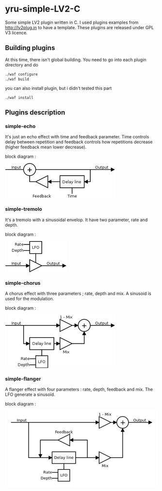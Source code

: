 # yru-simple-LV2-C
Some simple LV2 plugin written in C. I used plugins examples from
http://lv2plug.in to have a template. These plugins are released under GPL V3
licence.

## Building plugins
At this time, there isn't global building. You need to go into each plugin
directory and do
```
./waf configure
./waf build
```
you can also install plugin, but i didn't tested this part
```
./waf install
```
## Plugins description

### simple-echo

It's just an echo effect with time and feedback parameter. Time controls delay
between repetition and feedback controls how repetitions decrease (higher
feedback mean lower decrease).

block diagram :

![simple-echo block diagram](pictures/echo-diagram.png)

### simple-tremolo

It's a tremolo with a sinusoidal envelop. It have two parameter, rate and
depth.

block diagram :

![simple-tremolo block diagram](pictures/tremolo-diagram.png)


### simple-chorus

A chorus effect with three parameters ; rate, depth and mix. A sinusoid is used
for the modulation.

block diagram :

![simple-chorus block diagram](pictures/chorus-diagram.png)

### simple-flanger

A flanger effect with four parameters : rate, depth, feedback and mix. The LFO
generate a sinusoïd.

block diagram :

![simple-flanger block diagram](pictures/flanger-diagram.png)
